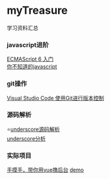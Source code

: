 # myTreasure
学习资料汇总

### javascript进阶
[ECMAScript 6 入门](http://es6.ruanyifeng.com/)  
[你不知道的javascript](https://www.kancloud.cn/kancloud/you-dont-know-js-this-object-prototypes/516667)


### git操作
[Visual Studio Code 使用Git进行版本控制](https://www.cnblogs.com/xuanhun/p/6019038.html?utm_source=tuicool&utm_medium=referral)

### 源码解析

:star:[underscore源码解析](https://legacy.gitbook.com/book/yoyoyohamapi/undersercore-analysis/details)  
[underscore分析](https://zhuanlan.zhihu.com/c_158541431)

### 实际项目
[手摸手，带你用vue撸后台](https://segmentfault.com/a/1190000009275424)  [demo](http://panjiachen.github.io/vue-element-admin)